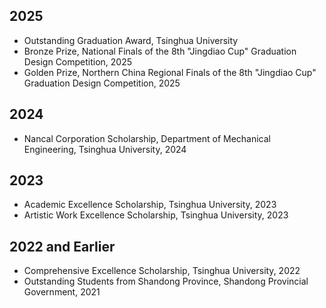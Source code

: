 ## 2025

- Outstanding Graduation Award, Tsinghua University
- Bronze Prize, National Finals of the 8th "Jingdiao Cup" Graduation Design Competition, 2025
- Golden Prize, Northern China Regional Finals of the 8th "Jingdiao Cup" Graduation Design Competition, 2025

## 2024

- Nancal Corporation Scholarship, Department of Mechanical Engineering, Tsinghua University, 2024

## 2023

- Academic Excellence Scholarship, Tsinghua University, 2023
- Artistic Work Excellence Scholarship, Tsinghua University, 2023

## 2022 and Earlier

- Comprehensive Excellence Scholarship, Tsinghua University, 2022
- Outstanding Students from Shandong Province, Shandong Provincial Government, 2021
